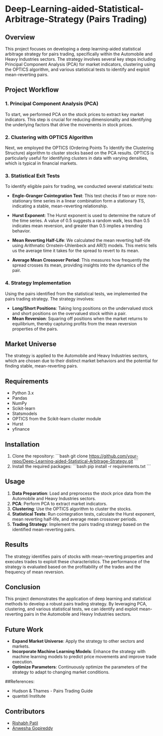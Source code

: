 # Deep-Learning-aided-Statistical-Arbitrage-Strategy (Pairs Trading)

## Overview
This project focuses on developing a deep learning-aided statistical arbitrage strategy for pairs trading, specifically within the Automobile and Heavy Industries sectors. The strategy involves several key steps including Principal Component Analysis (PCA) for market indicators, clustering using the OPTICS algorithm, and various statistical tests to identify and exploit mean-reverting pairs.

## Project Workflow

### 1. Principal Component Analysis (PCA)
To start, we performed PCA on the stock prices to extract key market indicators. This step is crucial for reducing dimensionality and identifying the underlying factors that drive the movements in stock prices.

### 2. Clustering with OPTICS Algorithm
Next, we employed the OPTICS (Ordering Points To Identify the Clustering Structure) algorithm to cluster stocks based on the PCA results. OPTICS is particularly useful for identifying clusters in data with varying densities, which is typical in financial markets.

### 3. Statistical Exit Tests
To identify eligible pairs for trading, we conducted several statistical tests:

- **Engle-Granger Cointegration Test**: This test checks if two or more non-stationary time series in a linear combination form a stationary TS, indicating a stable, mean-reverting relationship.
  
- **Hurst Exponent**: The Hurst exponent is used to determine the nature of the time series. A value of 0.5 suggests a random walk, less than 0.5 indicates mean reversion, and greater than 0.5 implies a trending behavior.
  
- **Mean Reverting Half-Life**: We calculated the mean reverting half-life using Arithmatic Ornstein-Uhlenbeck and AR(1) models. This metric tells us the average time it takes for the spread to revert to its mean. 
  
- **Average Mean Crossover Period**: This measures how frequently the spread crosses its mean, providing insights into the dynamics of the pair.

### 4. Strategy Implementation
Using the pairs identified from the statistical tests, we implemented the pairs trading strategy. The strategy involves:
- **Long/Short Positions**: Taking long positions on the undervalued stock and short positions on the overvalued stock within a pair.
- **Mean Reversion**: Squaring off positions when the market returns to equilibrium, thereby capturing profits from the mean reversion properties of the pairs.

## Market Universe
The strategy is applied to the Automobile and Heavy Industries sectors, which are chosen due to their distinct market behaviors and the potential for finding stable, mean-reverting pairs.

## Requirements
- Python 3.x
- Pandas
- NumPy
- Scikit-learn
- Statsmodels
- OPTICS from the Scikit-learn cluster module
- Hurst
- yfinance

## Installation
1. Clone the repository:
   \`\`\`bash
   git clone https://github.com/your-repo/Deep-Learning-aided-Statistical-Arbitrage-Strategy.git
   \`\`\`
2. Install the required packages:
   \`\`\`bash
   pip install -r requirements.txt
   \`\`\`

## Usage
1. **Data Preparation**: Load and preprocess the stock price data from the Automobile and Heavy Industries sectors.
2. **PCA**: Perform PCA to extract market indicators.
3. **Clustering**: Use the OPTICS algorithm to cluster the stocks.
4. **Statistical Tests**: Run cointegration tests, calculate the Hurst exponent, mean reverting half-life, and average mean crossover periods.
5. **Trading Strategy**: Implement the pairs trading strategy based on the identified mean-reverting pairs.

## Results
The strategy identifies pairs of stocks with mean-reverting properties and executes trades to exploit these characteristics. The performance of the strategy is evaluated based on the profitability of the trades and the frequency of mean reversion.

## Conclusion
This project demonstrates the application of deep learning and statistical methods to develop a robust pairs trading strategy. By leveraging PCA, clustering, and various statistical tests, we can identify and exploit mean-reverting pairs in the Automobile and Heavy Industries sectors.

## Future Work
- **Expand Market Universe**: Apply the strategy to other sectors and markets.
- **Incorporate Machine Learning Models**: Enhance the strategy with machine learning models to predict price movements and improve trade execution.
- **Optimize Parameters**: Continuously optimize the parameters of the strategy to adapt to changing market conditions.

##References:
- Hudson & Thames - Pairs Trading Guide
- quantsti Institute

## Contributors
- [Rishabh Patil](https://github.com/rish59p)
- [Anwesha Gopireddy](https://github.com/AnweshaG-29)
